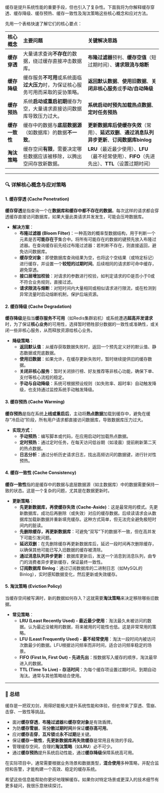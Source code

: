 缓存是提升系统性能的重要手段，但也引入了复杂性。下面我将为你解释缓存穿透、缓存降级、缓存预热、缓存一致性及淘汰策略这些核心概念和应对方法。

先用一个表格快速了解它们的核心要点：

| 核心概念 | 主要问题 | 关键解决思路 |
| :--- | :--- | :--- |
| **缓存穿透** | 大量请求查询**不存在**的数据，绕过缓存直接冲击数据库。 | **布隆过滤器**预判、**缓存空值**（短过期时间）、**请求限流与熔断** |
| **缓存降级** | 缓存服务**不可用**或系统面临**过大压力**时，为保证核心服务可用而采取的妥协策略。 | **返回默认数据**、**使用旧数据**、**关闭非核心服务**或**手动/自动降级** |
| **缓存预热** | 系统**启动或重启初期**缓存为空，大量请求直接访问数据库导致压力过大。 | **系统启动时预先加载热点数据**、**定时任务预热** |
| **缓存一致性** | 缓存中的数据与**底层数据源**（如数据库）的数据**不一致**。 | **更新数据库后使缓存失效**（常用）、**延迟双删**、**通过消息队列异步更新**、**订阅数据库binlog** |
| **淘汰策略** | 缓存空间**有限**，需要决定哪些数据应该被移除，以腾出空间存放新数据。 | **LRU**（最近最少使用）、**LFU**（最不经常使用）、**FIFO**（先进先出）、**TTL**（设置过期时间） |

---

### 🔍 详解核心概念与应对策略

#### 1. 缓存穿透 (Cache Penetration)
**缓存穿透**是指查询一个在**数据库和缓存中都不存在的数据**。每次这样的请求都会穿透缓存直接访问数据库，如果大量此类请求并发发生，可能会压垮数据库。

*   **解决方案**：
    *   **布隆过滤器 (Bloom Filter)**：一种高效的概率型数据结构，用于判断一个元素是否**可能存在于**集合中。将所有可能存在的数据的键预先放入布隆过滤器。在查询缓存前先经过布隆过滤器：若判断不存在，则直接返回，避免访问数据库。
    *   **缓存空对象**：即使数据库查询结果为空，也将这个空结果（或特定标记）进行缓存，并设置一个**较短的过期时间**。后续相同的请求即可命中缓存，避免穿透。
    *   **接口层增加校验**：对请求的参数进行校验，如判定请求的ID是否小于0或不符合业务规则，直接过滤。
    *   **请求限流与熔断**：对短时间内大量相同或相似请求进行限流，或在检测到异常流量时启动熔断机制，保护后端资源。

#### 2. 缓存降级 (Cache Degradation)
**缓存降级**是指当**缓存服务不可用**（如Redis集群宕机）或系统遭遇**超高并发请求**时，为了保证**核心业务**的可用性，选择暂时牺牲部分数据的一致性或准确性，或关闭一些非核心服务，从而释放资源给核心业务。

*   **降级策略**：
    *   **返回默认值**：从缓存获取数据失败时，返回一个预先定义好的默认值、静态数据或兜底数据。
    *   **使用旧数据**：如果允许，在缓存更新失败时，暂时继续提供旧的缓存数据。
    *   **关闭非核心服务**：暂时关闭排行榜、好友推荐等非核心功能，确保下单、支付等核心流程的稳定。
    *   **手动与自动降级**：系统可根据预设规则（如失败率、超时率）自动触发降级，也支持通过监控系统手动触发降级。

#### 3. 缓存预热 (Cache Warming)
**缓存预热**是指在系统**上线或重启后**，主动将**热点数据**加载到缓存中，避免在缓存“冷启动”阶段，所有用户请求都直接访问数据库，导致数据库压力过大。

*   **实现方式**：
    *   **手动预热**：编写脚本或代码，在应用启动时加载热点数据。
    *   **定时预热**：通过定时任务，在每天访问低谷期（如凌晨）提前刷新第二天的热点数据。
    *   **日志分析**：通过分析历史请求日志，找出高频访问的数据键，进行针对性预热。

#### 4. 缓存一致性 (Cache Consistency)
**缓存一致性**指的是缓存中的数据与底层数据源（如主数据库）中的数据需要保持一致的状态。这是一个复杂的问题，尤其是在数据更新时。

*   **更新策略**：
    *   **先更新数据库，再使缓存失效 (Cache-Aside)**：这是最常用的模式。先更新数据库，成功后再删除（或失效）对应的缓存数据。后续读请求会从数据库加载新数据并重新填充缓存。这种方式简单，但无法完全避免极短时间内的脏读。
    *   **先删除缓存，再更新数据库**：可避免“双写”下的数据不一致，但在高并发下可能引发问题。
    *   **延迟双删**：在先删除缓存再更新数据库后，延迟一段时间再次删除缓存，以确保其他可能已写入旧数据的缓存被清除。
    *   **通过消息队列异步更新**：数据库更新后，发送一个消息到消息队列，由专门的消费者异步更新缓存，保证最终一致性。
    *   **订阅数据库 Binlog**：通过订阅数据库的二进制日志（如MySQL的Binlog），实时感知数据变化，然后更新或失效缓存。

#### 5. 淘汰策略 (Eviction Policy)
当缓存空间被写满时，新的数据如何存入？这就需要**淘汰策略**来决定移除哪些旧数据。

*   **常见策略**：
    *   **LRU (Least Recently Used) - 最近最少使用**：淘汰最久未被访问的数据。认为最近没被用的数据，将来被用的可能性也低。这是非常常用的策略。
    *   **LFU (Least Frequently Used) - 最不经常使用**：淘汰一段时间内被访问次数最少的数据。LFU根据访问频率而非时间，适合访问频率稳定的场景。
    *   **FIFO (First In, First Out) - 先进先出**：按数据写入缓存的顺序，淘汰最早进入的数据。
    *   **TTL (Time To Live) - 存活时间**：为每个缓存项设置过期时间，到期自动淘汰。通常与其他策略结合使用。

---

### 💎 总结

缓存是一把双刃剑，用得好能极大提升系统性能和体验，但也带来了穿透、雪崩、击穿、一致性等挑战。

*   面对**缓存穿透**，**布隆过滤器**和**缓存空对象**是有效盾牌。
*   为防**缓存雪崩**，需**分散过期时间**并保证**缓存高可用**。
*   应对**缓存击穿**，**互斥锁**或**永不过期**是关键。
*   保证**缓存一致性**，**先更新数据库再失效缓存**是常用且有效的手段。
*   管理缓存空间，合理的**淘汰策略**（如**LRU**）必不可少。
*   通过**缓存预热**提升系统启动性能，通过**缓存降级**保障系统高可用。

在实际项目中，通常需要根据业务场景和数据类型，**混合使用**多种策略，并配合监控和告警，才能构建一个高效、稳定的缓存系统。

希望这些信息能帮助你更好地理解缓存。如果你对特定场景或更深入的技术细节有更多疑问，我很乐意继续探讨。
